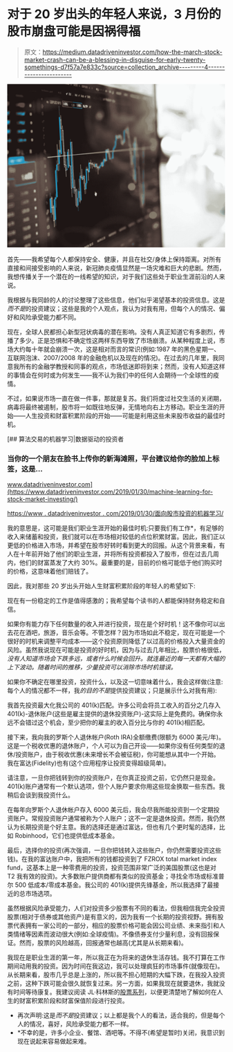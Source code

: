 # 对于 20 岁出头的年轻人来说，3 月份的股市崩盘可能是因祸得福

> 原文：<https://medium.datadriveninvestor.com/how-the-march-stock-market-crash-can-be-a-blessing-in-disguise-for-early-twenty-somethings-d7f57a7e833c?source=collection_archive---------4----------------------->

![](img/d4b0e2a5980c174d1a7d8413bfcf8281.png)

首先——我希望每个人都保持安全、健康，并且在社交/身体上保持距离。对所有直接和间接受影响的人来说，新冠肺炎疫情显然是一场灾难和巨大的悲剧。然而，我想传播关于一个潜在的一线希望的知识，对于我们这些处于职业生涯前沿的人来说。

我根据与我同龄的人的讨论整理了这些信息，他们似乎渴望基本的投资信息。这是*而不是*的投资建议；这些是我的个人观点，我认为对我有用，但每个人的情况、偏好和风险承受能力都不同。

现在，全球人民都担心新型冠状病毒的潜在影响。没有人真正知道它有多剧烈，传播了多少。正是恐惧和不确定性这两样东西导致了市场崩溃。从某种程度上说，市场大约每十年就会崩溃一次，这是相对而言的常识(例如:1987 年的黑色星期一、互联网泡沫、2007/2008 年的金融危机以及现在的情况)。在过去的几年里，我同意我所有的金融学教授和同事的观点，市场低迷即将到来；然而，没有人知道这样的事情会在何时或为何发生——我不认为我们中的任何人会期待一个全球性的疫情。

不过，如果说市场一直在做一件事，那就是复苏。我们将度过社交生活的关闭期，病毒将最终被遏制，股市将一如既往地反弹，无情地向右上方移动。职业生涯的开始——人生投资和财富积累阶段的开始——可能是利用这些未来股市收益的最佳时机。

[](https://www.datadriveninvestor.com/2019/01/30/machine-learning-for-stock-market-investing/) [## 算法交易的机器学习|数据驱动的投资者

### 当你的一个朋友在脸书上传你的新海滩照，平台建议给你的脸加上标签，这是…

www.datadriveninvestor.com](https://www.datadriveninvestor.com/2019/01/30/machine-learning-for-stock-market-investing/) 

[https://www . datadriveninvestor . com/2019/01/30/面向股市投资的机器学习/](https://www.datadriveninvestor.com/2019/01/30/machine-learning-for-stock-market-investing/)

我的意思是，这可能是我们职业生涯开始的最佳时机:只要我们有工作*，有足够的收入来储蓄和投资，我们就可以在市场相对较低的点位积累财富。因此，我们正以更低的价格进入市场，并希望在股市好转时看到更大的回报。从这个背景来看，有人在十年前开始了他们的职业生涯，并将所有投资都投入了股市，但在过去几周内，他们的财富蒸发了大约 30%。最重要的是，目前的价格可能低于他们购买时的价格，这意味着他们赔钱了。

因此，我对那些 20 岁出头开始人生财富积累阶段的年轻人的希望如下:

现在有一份稳定的工作是值得感激的；我希望每个读书的人都能保持财务稳定和自信。

如果你有能力存下任何数量的收入并进行投资，现在是个好时机！这不像你可以出去花在酒吧，旅游，音乐会等。不管怎样？因为市场如此不稳定，现在可能是一个很好的时机来调整平均成本——这个投资原则降低了以过高的价格投入大量资金的风险。虽然我说现在可能是投资的好时机，因为与过去几年相比，股票价格很低，*没有人知道市场会下跌多远，或者什么时候会回升。就连最近的每一天都有大幅的上下波动。随着时间的推移，少量投资可以消除市场时机错误。*

如果你不确定在哪里投资，投资什么，以及这一切意味着什么，我会这样做(注意:每个人的情况都不一样，我*的目的不是*提供投资建议；只是展示什么对我有用):

我首先投资最大化我公司的 401(k)匹配。许多公司会将员工收入的百分之几存入 401(k)-退休账户(这些是雇主提供的退休投资账户)-这实际上是免费的。确保你永远不会错过这个机会，至少把你的雇主的收入百分比与你的 401(k)相匹配。

接下来，我向我的罗斯个人退休帐户(Roth IRA)全额缴费(限额为 6000 美元/年)。这是一个税收优惠的退休账户，个人可以为自己开设——如果你没有任何类型的退休/投资账户，由于税收优惠(未来增长不会被征税)，你可能想从其中一个开始。我在富达(Fidelity)也有(这个应用程序让投资变得超级简单)。

请注意，一旦你把钱转到你的投资账户，在你真正投资之前，它仍然只是现金。401(k)账户通常有一个默认选项，但个人账户要求你用这些现金换取一些东西。我稍后会谈到我投资什么。

在每年向罗斯个人退休帐户存入 6000 美元后，我会尽我所能投资到一个定期投资账户。常规投资账户通常被称为个人账户；这不一定是退休投资。然而，我仍然认为长期投资是个好主意。我的选择还是通过富达，但也有几个更时髦的选择，比如 Robinhood，它们也提供低成本基金。

最后，选择你的投资(再次强调，一旦你把钱转入这些账户，你仍然需要投资这些钱)。在我的富达账户中，我把所有的钱都投资到了 FZROX total market index fund，这基本上是一种零费用的投资，投资范围非常广泛的美国股票(这也是对 T2 我有效的投资)。大多数账户提供商都有类似的投资基金；寻找全市场或标准普尔 500 低成本/零成本基金。我公司的 401(k)提供先锋基金，所以我选择了最接近的总市场选项。

虽然根据风险承受能力，人们对投资多少股票有不同的看法，但我相信我完全投资股票(相对于债券或其他资产)是有意义的，因为我有一个长期的投资视野。拥有股票代表拥有一家公司的一部分，相应的股票价格可能会因公司业绩、未来指引和人类情绪等因素而波动很大(例如:全球疫情)。不像债券支付少量利息，没有回报保证。然而，股票的风险越高，回报通常也越高(尤其是从长期来看)。

我现在是职业生涯的第一年，所以我正在为将来的退休生活存钱。我不打算在工作期间动用我的投资。因为时间在我这边，我可以处理疯狂的市场事件(就像现在)。从长期来看，股市几乎总是上涨的，所以我不担心短期的大幅下跌，在我投入投资之前，这种下跌可能会很久就恢复过来。另一方面，如果我现在就要退休，我就没有时间等待康复。我建议阅读 JL·科林斯的[股票系列](https://jlcollinsnh.com/stock-series/)，以便更清楚地了解如何在人生的财富积累阶段和财富保值阶段进行投资。

*   再次声明:这是*而不是*投资建议；以上都是我个人的看法，适合我的，但是每个人的情况，喜好，风险承受能力都不一样。
*   *不幸的是，许多小企业、餐馆、酒吧等。不得不(希望是暂时)关闭，我意识到现在说起来容易做起来难。